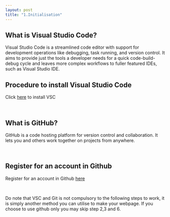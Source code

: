 ```yaml
---
layout: post
title: "1.Initialisation"
---
```

<html>
  <body>
    <h2>What is Visual Studio Code?</h2>
    <p>Visual Studio Code is a streamlined code editor with support for development operations like debugging, task running, and version control. It aims to provide just the tools a developer needs for a quick code-build-debug cycle and leaves more complex workflows to fuller featured IDEs, such as Visual Studio IDE.</p>
    <h2>Procedure to install Visual Studio Code</h2>
    <p>Click <a href="https://code.visualstudio.com/Download">here</a> to install VSC</p>
    <br />
    <h2>What is GitHub?</h2>
    <p>GitHub is a code hosting platform for version control and collaboration. It lets you and others work together on projects from anywhere.</p>
    <br>
    <h2>Register for an account in Github</h2>
    <p>Register for an account in Github
    <a href="https://github.com/signup?ref_cta=Sign+up&ref_loc=header+logged+out&ref_page=%2F&source=header-home"> here </a></p>
    <br />
    <p>Do note that VSC and Git is not compulsory to the following steps to work, it is simply another method you can utilise to make your webpage. If you choose to use github only you may skip step 2,3 and 6.</p>
    <br />
    
  </body>
</html>

  
